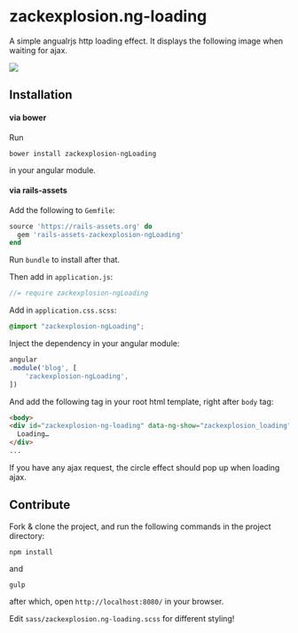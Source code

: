 # zackexplosion.ng-loading

A simple angualrjs http loading effect. It displays the following image when waiting for ajax.

![](http://i.imgur.com/OzH16jz.gif)

## Installation

#### via bower

Run

```
bower install zackexplosion-ngLoading
```

in your angular module.

#### via rails-assets

Add the following to `Gemfile`:

```ruby
source 'https://rails-assets.org' do
  gem 'rails-assets-zackexplosion-ngLoading'
end
```

Run `bundle` to install after that.

Then add in `application.js`:

```javascript
//= require zackexplosion-ngLoading
```

Add in `application.css.scss`:

```scss
@import "zackexplosion-ngLoading";
```

Inject the dependency in your angular module:

```javascript
angular
.module('blog', [
    'zackexplosion-ngLoading',
])
```

And add the following tag in your root html template, right after `body` tag:

```html
<body>
<div id="zackexplosion-ng-loading" data-ng-show="zackexplosion_loading" class="whirly-loader">
  Loading…
</div>
...
```

If you have any ajax request, the circle effect should pop up when loading ajax.

## Contribute

Fork & clone the project, and run the following commands in the project directory:

```
npm install
```

and

```
gulp
```

after which, open `http://localhost:8080/` in your browser.

Edit `sass/zackexplosion.ng-loading.scss` for different styling!
